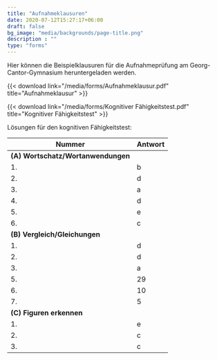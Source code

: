 ```yaml
---
title: "Aufnahmeklausuren"
date: 2020-07-12T15:27:17+06:00
draft: false
bg_image: "media/backgrounds/page-title.png"
description : ""
type: "forms"
---
```


Hier können die Beispielklausuren für die Aufnahmeprüfung am Georg-Cantor-Gymnasium heruntergeladen werden.

{{< download link="/media/forms/Aufnahmeklausur.pdf" title="Aufnahmeklausur" >}}

{{< download link="/media/forms/Kognitiver Fähigkeitstest.pdf" title="Kognitiver Fähigkeitstest" >}}

Lösungen für den kognitiven Fähigkeitstest:

|Nummer|Antwort|
|-|-|
|**(A) Wortschatz/Wortanwendungen**||
|1.|b|
|2.|d|
|3.|a|
|4.|d|
|5.|e|
|6.|c|
|**(B) Vergleich/Gleichungen**||
|1.|d|
|2.|d|
|3.|a|
|5.|29|
|6.|10|
|7.|5|
|**(C) Figuren erkennen**||
|1.|e|
|2.|c|
|3.|c|

